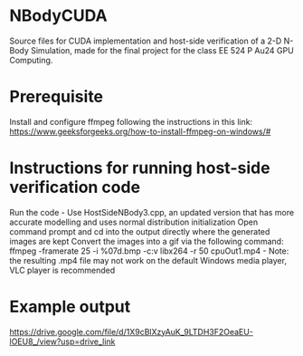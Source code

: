 # NBodyCUDA
Source files for CUDA implementation and host-side verification of a 2-D N-Body Simulation, made for the final project for the class EE 524 P Au24 GPU Computing.

# Prerequisite
Install and configure ffmpeg following the instructions in this link: https://www.geeksforgeeks.org/how-to-install-ffmpeg-on-windows/#

# Instructions for running host-side verification code
Run the code
    - Use HostSideNBody3.cpp, an updated version that has more accurate modelling and uses normal distribution initialization
Open command prompt and cd into the output directly where the generated images are kept
Convert the images into a gif via the following command: ffmpeg -framerate 25 -i %07d.bmp -c:v libx264 -r 50 cpuOut1.mp4
    - Note: the resulting .mp4 file may not work on the default Windows media player, VLC player is recommended

# Example output

https://drive.google.com/file/d/1X9cBlXzyAuK_9LTDH3F2OeaEU-lOEU8_/view?usp=drive_link
